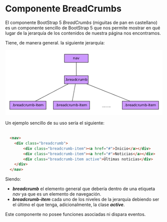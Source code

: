 
# Componente BreadCrumbs

El componente BootStrap 5 *BreadCrumbs* (miguitas de pan en castellano) es un componente sencillo de BootStrap  5 que nos permite mostrar en qué lugar de la jerarquía de los contenidos de nuestra página nos encontramos.

Tiene, de manera general. la siguiente jerarquía:

![Estructura del DOM del componente BreadCrumb](breadcrumb_DOM.png)

Un ejemplo sencillo de su uso sería el siguiente:

```html

  <nav>
    <div class="breadcrumb">
        <div class="breadcrumb-item"><a href="#">Inicio</a></div>
        <div class="breadcrumb-item"><a href="#">Noticias</a></div>
        <div class="breadcrumb-item active">Últimas noticias</div>
    </div>
  </nav>

```
Siendo:

* ***breadcrumb*** el elemento general que debería dentro de una etiqueta *nav* ya que es un elemento de navegación.
* ***breadcrumb-item*** cada uno de los niveles de la jerarquía debiendo ser el último el que tenga, adicionalmente, la clase ***active***.

Este componente no posee funciones asociadas ni dispara eventos.
